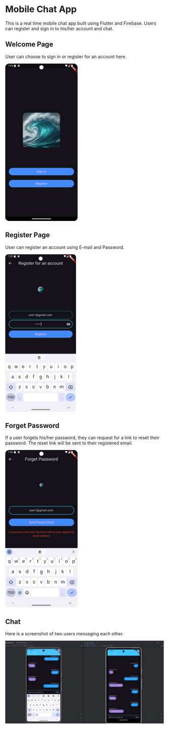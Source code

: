 # Mobile Chat App
This is a real time mobile chat app built using Flutter and Firebase.
Users can register and sign in to his/her account and chat.

## Welcome Page
User can choose to sign in or register for an account here.

<p><img src="./images/welcomePageScreenshot.png" alt="Welcome Page Screenshot" height="500"/></p>

## Register Page
User can register an account using E-mail and Password.
<p><img src="./images/registerPageScreenShot.png" alt="Register Page Screenshot" height="500"/></p>

## Forget Password
If a user forgets his/her password, they can request for a link to reset their password. The reset link will be sent to their registered email.
<p><img src="./images/forgetPasswordScreenshot.png" alt="Forget Password Page Screenshot" height="500"/></p>

## Chat 
Here is a screenshot of two users messaging each other.
<p><img src="./images/dualscreenchat.png" alt="Two User Chatting Screenshot" width="800"/></p>


